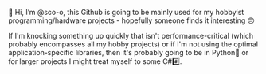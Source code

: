 👋 Hi, I’m @sco-o, this Github is going to be mainly used for my hobbyist programming/hardware projects - hopefully someone finds it interesting 🙃

If I'm knocking something up quickly that isn't performance-critical (which probably encompasses all my hobby projects) or if I'm not using the optimal application-specific libraries, then it's probably going to be in Python🐍 or for larger projects I might treat myself to some C##️⃣.  
<!---
sco-o/sco-o is a ✨ special ✨ repository because its `README.md` (this file) appears on your GitHub profile.
You can click the Preview link to take a look at your changes.
--->
